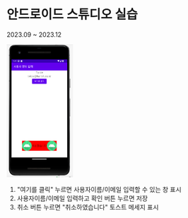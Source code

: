 # 안드로이드 스튜디오 실습

2023.09 ~ 2023.12

<img src = "앱콘개_기말_김진규.PNG" width="150" height="300">

1. "여기를 클릭" 누르면 사용자이름/이메일 입력할 수 있는 창 표시
2. 사용자이름/이메일 입력하고 확인 버튼 누르면 저장
3. 취소 버튼 누르면 "취소하였습니다" 토스트 메세지 표시



